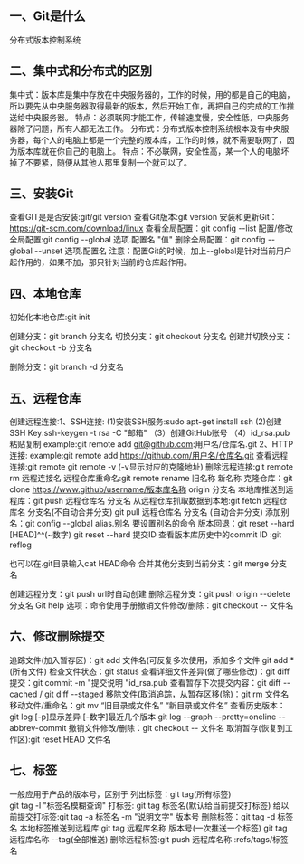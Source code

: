 ## 一、Git是什么
分布式版本控制系统
## 二、集中式和分布式的区别
集中式：版本库是集中存放在中央服务器的，工作的时候，用的都是自己的电脑，所以要先从中央服务器取得最新的版本，然后开始工作，再把自己的完成的工作推送给中央服务器。
特点：必须联网才能工作，传输速度慢，安全性低，中央服务器除了问题，所有人都无法工作。
分布式：分布式版本控制系统根本没有中央服务器，每个人的电脑上都是一个完整的版本库，工作的时候，就不需要联网了，因为版本库就在你自己的电脑上。
特点：不必联网，安全性高，某一个人的电脑坏掉了不要紧，随便从其他人那里复制一个就可以了。

## 三、安装Git
查看GIT是是否安装:git/git version
查看Git版本:git version
安装和更新Git： https://git-scm.com/download/linux
查看全局配置：git config --list
配置/修改全局配置:git config --global 选项.配置名 "值"
删除全局配置：git config --global --unset 选项.配置名
注意：配置Git的时候，加上--global是针对当前用户起作用的，如果不加，那只针对当前的仓库起作用。

## 四、本地仓库
初始化本地仓库:git init

创建分支：git branch 分支名
切换分支：git checkout 分支名
创建并切换分支：git checkout -b 分支名

删除分支：git branch -d 分支名

## 五、远程仓库
创建远程连接:1、SSH连接:
								(1)安装SSH服务:sudo apt-get install ssh
								(2)创建SSH Key:ssh-keygen -t rsa -C "邮箱"
							（3）创建GitHub账号
							（4）id_rsa.pub粘贴复制
							example:git remote add git@github.com:用户名/仓库名.git
							2、HTTP连接:
							example:git remote add https://github.com/用户名/仓库名.git
查看远程连接:git remote
							git remote -v (-v显示对应的克隆地址)
删除远程连接:git remote rm 远程连接名
远程仓库重命名:git remote rename 旧名称 新名称
克隆仓库：git clone https://www.github/username/版本库名称 origin 分支名
本地库推送到远程库：git push 远程仓库名 分支名
从远程仓库抓取数据到本地:git fetch 远程仓库名 分支名(不自动合并分支)
														git pull 远程仓库名 分支名 (自动合并分支)
添加别名：git config --global  alias.别名 要设置别名的命令
版本回退：git reset --hard [HEAD]^^(~数字)
git reset --hard 提交ID
查看版本库历史中的commit ID :git reflog

也可以在.git目录输入cat HEAD命令
合并其他分支到当前分支：git merge 分支名

创建远程分支：git push url时自动创建
删除远程分支：git push origin --delete 分支名
Git help 选项：命令使用手册撤销文件修改/删除：git checkout -- 文件名

## 六、修改删除提交
追踪文件(加入暂存区)：git add 文件名(可反复多次使用，添加多个文件
                                                git add *(所有文件) 
检查文件状态：git status
查看详细文件差异(做了哪些修改)：git diff
提交：git commit -m "提交说明 "id_rsa.pub
查看暂存下次提交内容：git diff --cached / git diff --staged
移除文件(取消追踪，从暂存区移(除)：git rm 文件名 
移动文件/重命名：git mv “旧目录或文件名” “新目录或文件名”
查看历史版本：git log [-p]显示差异 [-数字]最近几个版本
 git log --graph --pretty=oneline --abbrev-commit
撤销文件修改/删除：git checkout -- 文件名
取消暂存(恢复到工作区):git reset HEAD 文件名

## 七、标签
一般应用于产品的版本号，区别于
列出标签：git tag(所有标签)  
                      git tag -l "标签名模糊查询"
打标签: git tag 标签名(默认给当前提交打标签)
给以前提交打标签:git tag -a 标签名 -m "说明文字" 版本号
删除标签：git tag -d 标签名
本地标签推送到远程库:git tag 远程库名称 版本号(一次推送一个标签)
											git tag 远程库名称 --tag(全部推送)
删除远程标签:git push 远程库名称 :refs/tags/标签名